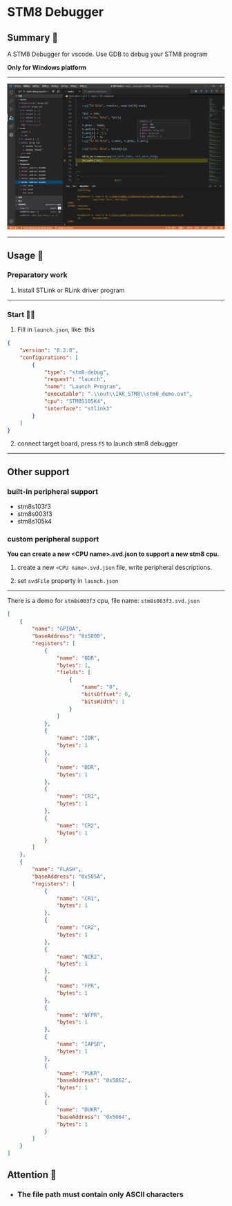 # STM8 Debugger

## Summary 📑

A STM8 Debugger for vscode. Use GDB to debug your STM8 program

**Only for Windows platform**

***

![preview](./image/show.png)

***

## Usage 📖

### Preparatory work

1. Install STLink or RLink driver program

***

### Start 🏃‍♀️

1. Fill in `launch.json`, like: this

```json
{
    "version": "0.2.0",
    "configurations": [
        {
            "type": "stm8-debug",
            "request": "launch",
            "name": "Launch Program",
            "executable": ".\\out\\IAR_STM8\\stm8_demo.out",
            "cpu": "STM8S105K4",
            "interface": "stlink3"
        }
    ]
}
```

2. connect target board, press `F5` to launch stm8 debugger

***

## Other support

### built-in peripheral support

- stm8s103f3
- stm8s003f3
- stm8s105k4

### custom peripheral support

**You can create a new \<CPU name>.svd.json to support a new stm8 cpu.**

1. create a new `<CPU name>.svd.json` file, write peripheral descriptions.

2. set `svdFile` property in `launch.json`

***

There is a demo for `stm8s003f3` cpu, file name: `stm8s003f3.svd.json`

```json
[
    {
        "name": "GPIOA",
        "baseAddress": "0x5000",
        "registers": [
            {
                "name": "ODR",
                "bytes": 1,
                "fields": [
                    {
                        "name": "0",
                        "bitsOffset": 0,
                        "bitsWidth": 1
                    }
                ]
            },
            {
                "name": "IDR",
                "bytes": 1
            },
            {
                "name": "DDR",
                "bytes": 1
            },
            {
                "name": "CR1",
                "bytes": 1
            },
            {
                "name": "CR2",
                "bytes": 1
            }
        ]
    },
    {
        "name": "FLASH",
        "baseAddress": "0x505A",
        "registers": [
            {
                "name": "CR1",
                "bytes": 1
            },
            {
                "name": "CR2",
                "bytes": 1
            },
            {
                "name": "NCR2",
                "bytes": 1
            },
            {
                "name": "FPR",
                "bytes": 1
            },
            {
                "name": "NFPR",
                "bytes": 1
            },
            {
                "name": "IAPSR",
                "bytes": 1
            },
            {
                "name": "PUKR",
                "baseAddress": "0x5062",
                "bytes": 1
            },
            {
                "name": "DUKR",
                "baseAddress": "0x5064",
                "bytes": 1
            }
        ]
    }
]
```

## Attention 🚩

- ### The file path must contain only ASCII characters
